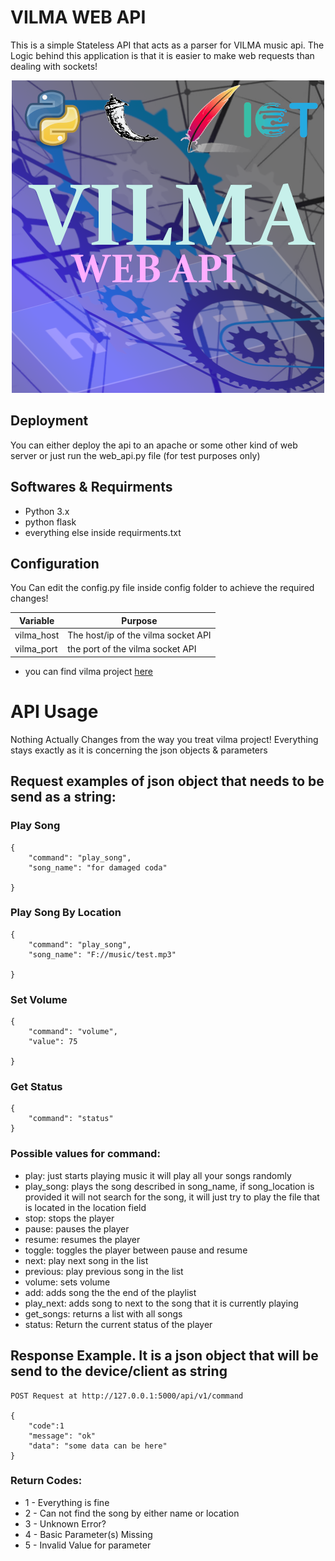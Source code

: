 # VILMA WEB API

This is a simple Stateless API that acts as a parser for VILMA music api. The Logic behind this application is that it is easier to make web requests than dealing with sockets!

<p align="center">
  <img src="/resources/logo.png">
</p>

## Deployment
You can either deploy the api to an apache or some other kind of web server or just run the web_api.py file (for test purposes only)

## Softwares & Requirments

- Python 3.x
- python flask
- everything else inside requirments.txt


## Configuration

You Can edit the config.py file inside config folder to achieve the required changes!

| Variable | Purpose |
| --- | --- |
| vilma_host | The host/ip of the vilma socket API |
| vilma_port | the port of the vilma socket API |

- you can find vilma project [here](https://github.com/Callibrator/VILMA)

# API Usage
Nothing Actually Changes from the way you treat vilma project! Everything stays exactly as it is concerning the json objects & parameters

## Request examples of json object that needs to be send as a string:

### Play Song
```
{
    "command": "play_song",
    "song_name": "for damaged coda"

}
```

### Play Song By Location

```
{
    "command": "play_song",
    "song_name": "F://music/test.mp3"

}
```

### Set Volume

```
{
    "command": "volume",
    "value": 75

}
```

### Get Status

```
{
    "command": "status"
}
```


### Possible values for command:
- play: just starts playing music it will play all your songs randomly
- play_song: plays the song described in song_name, if song_location is provided it will not search for the song, it will just try to play the file that is located in the location field
- stop: stops the player
- pause: pauses the player
- resume: resumes the player
- toggle: toggles the player between pause and resume
- next: play next song in the list
- previous: play previous song in the list
- volume: sets volume
- add: adds song the the end of the playlist
- play_next: adds song to next to the song that it is currently playing
- get_songs: returns a list with all songs
- status: Return the current status of the player

## Response Example. It is a json object that will be send to the device/client as string

```
POST Request at http://127.0.0.1:5000/api/v1/command

{
    "code":1
    "message": "ok"
    "data": "some data can be here"
}
```

### Return Codes:
- 1 - Everything is fine
- 2 - Can not find the song by either name or location
- 3 - Unknown Error?
- 4 - Basic Parameter(s) Missing
- 5 - Invalid Value for parameter
